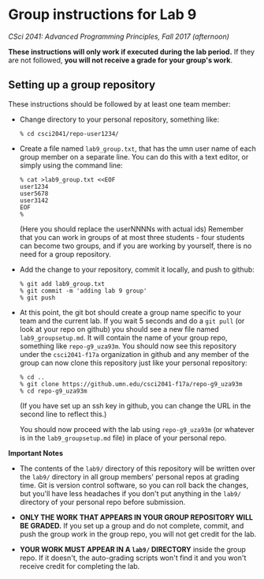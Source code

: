 # Group instructions for Lab 9

*CSci 2041: Advanced Programming Principles, Fall 2017 (afternoon)*

**These instructions will only work if executed during the lab period.**  If they are not followed, **you will not receive a grade for your group's work**.

## Setting up a group repository

These instructions should be followed by at least one team member:

* Change directory to your personal repository, something like:

    ```
    % cd csci2041/repo-user1234/
    ```

* Create a file named `lab9_group.txt`, that has the umn user name of each group member on a separate line.  You can do this with a text editor, or simply using the command line:

    ```
    % cat >lab9_group.txt <<EOF
    user1234
    user5678
    user3142
    EOF
    %
    ```

  (Here you should replace the userNNNNs with actual ids)  Remember that you can work in groups of at most three students - four students can become two groups, and if you are working by yourself, there is no need for a group repository.

* Add the change to your repository, commit it locally, and push to github:

    ```
    % git add lab9_group.txt
    % git commit -m 'adding lab 9 group'
    % git push
    ```

* At this point, the git bot should create a group name specific to your team and the current lab.  If you wait 5 seconds and do a `git pull` (or look at your repo on github) you should see a new file named `lab9_groupsetup.md`.  It will contain the name of your group repo, something like `repo-g9_uza93m`.  You should now see this repository under the `csci2041-f17a` organization in github and any member of the group can now clone this repository just like your personal repository:

    ```
    % cd ..
    % git clone https://github.umn.edu/csci2041-f17a/repo-g9_uza93m
    % cd repo-g9_uza93m
    ```

   (If you have set up an ssh key in github, you can change the URL in the second line to reflect this.)

   You should now proceed with the lab using `repo-g9_uza93m` (or whatever is in the `lab9_groupsetup.md` file) in place of your personal repo.


**Important Notes**
* The contents of the `lab9/` directory of this repository will be written over the `lab9/` directory in all group members' personal repos at grading time.  Git is version control software, so you can roll back the changes, but you'll have less headaches if you don't put anything in the `lab9/` directory of your personal repo before submission.

* **ONLY THE WORK THAT APPEARS IN YOUR GROUP REPOSITORY WILL BE GRADED.** If you set up a group and do not complete, commit, and push the group work in the group repo, you will not get credit for the lab.

* **YOUR WORK MUST APPEAR IN A `lab9/` DIRECTORY** inside the group repo.  If it doesn't, the auto-grading scripts won't find it and you won't receive credit for completing the lab.
